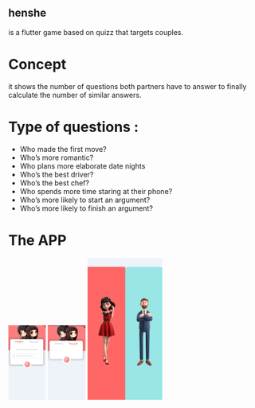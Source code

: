 ## henshe
is a flutter game based on quizz that targets couples.
# Concept 
it shows the number of questions both partners have to answer to finally calculate the number of similar answers.
# Type of questions :
- Who made the first move?
- Who’s more romantic?
- Who plans more elaborate date nights
- Who’s the best driver?
- Who’s the best chef?
- Who spends more time staring at their phone?
- Who’s more likely to start an argument?
- Who’s more likely to finish an argument?
# The APP
<img src="assets/screenshot1.jpg" height="150">
<img src="assets/screenshot2.jpg" height="150">
<img src="assets/screenshot3.jpg" width="150">
